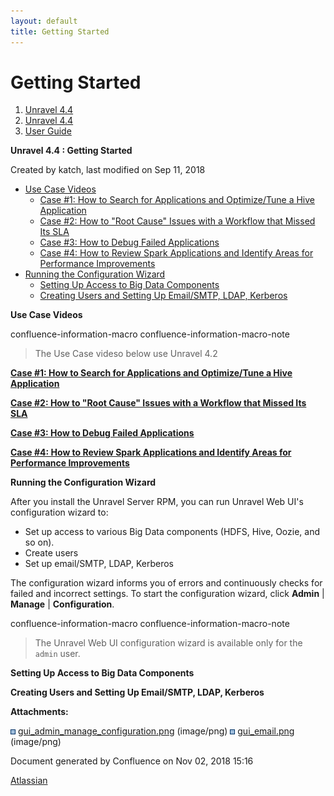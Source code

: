 ```yaml
---
layout: default
title: Getting Started
---
```


# Getting Started

<div id="page" class="container">

<div id="main" class="container aui-page-panel">

<div id="main-header" class="container">

<div id="breadcrumb-section" class="container">

1.  [Unravel 4.4](index.html)
2.  [Unravel 4.4](Unravel-4.4_541197025.html)
3.  [User Guide](User-Guide_541295329.html)

</div>

**Unravel 4.4 : Getting Started**

</div>

<div id="content" class="container view">

<div class="container page-metadata">

Created by katch, last modified on Sep 11, 2018

</div>

<div id="main-content" class="container wiki-content group">

<div class="container toc-macro rbtoc1541196980598">

  - [Use Case Videos](#GettingStarted-UseCaseVideos)
      - [Case \#1: How to Search for Applications and Optimize/Tune a
        Hive
        Application](#GettingStarted-Case#1:HowtoSearchforApplicationsandOptimize/TuneaHiveApplication)
      - [Case \#2: How to "Root Cause" Issues with a Workflow that
        Missed Its
        SLA](#GettingStarted-Case#2:Howto%22RootCause%22IssueswithaWorkflowthatMissedItsSLA)
      - [Case \#3: How to Debug Failed
        Applications](#GettingStarted-Case#3:HowtoDebugFailedApplications)
      - [Case \#4: How to Review Spark Applications and Identify Areas
        for Performance
        Improvements](#GettingStarted-Case#4:HowtoReviewSparkApplicationsandIdentifyAreasforPerformanceImprovements)
  - [Running the Configuration
    Wizard](#GettingStarted-RunningtheConfigurationWizard)
      - [Setting Up Access to Big Data
        Components](#GettingStarted-SettingUpAccesstoBigDataComponents)
      - [Creating Users and Setting Up Email/SMTP, LDAP,
        Kerberos](#GettingStarted-CreatingUsersandSettingUpEmail/SMTP,LDAP,Kerberos)

</div>

**Use Case Videos**

<div class="container">

</div>

confluence-information-macro confluence-information-macro-note

> 
> 
> <div class="container confluence-information-macro-body">
> 
> The Use Case videso below use Unravel 4.2
> 
> </div>

**[Case \#1: How to Search for Applications and Optimize/Tune a Hive
Application](https://unraveldata.atlassian.net/wiki/spaces/UN42/pages/53649719/Getting+Started#GettingStarted-4.2-Case1)**

**[Case \#2: How to "Root Cause" Issues with a Workflow that Missed Its
SLA](https://unraveldata.atlassian.net/wiki/spaces/UN42/pages/53649719/Getting+Started#GettingStarted-4.2-Case2)**

**[Case \#3: How to Debug Failed
Applications](https://unraveldata.atlassian.net/wiki/spaces/UN42/pages/53649719/Getting+Started#GettingStarted-4.2-Case3)**

**[Case \#4: How to Review Spark Applications and Identify Areas for
Performance
Improvements](https://unraveldata.atlassian.net/wiki/spaces/UN42/pages/53649719/Getting+Started#GettingStarted-4.2-Case4)**

**Running the Configuration Wizard**

After you install the Unravel Server RPM, you can run Unravel Web UI's
configuration wizard to:

  - Set up access to various Big Data components (HDFS, Hive, Oozie, and
    so on).
  - Create users
  - Set up email/SMTP, LDAP, Kerberos

The configuration wizard informs you of errors and continuously checks
for failed and incorrect settings. To start the configuration wizard,
click **Admin** | **Manage** | **Configuration**.

<div class="container">

</div>

confluence-information-macro confluence-information-macro-note

> 
> 
> <div class="container confluence-information-macro-body">
> 
> The Unravel Web UI configuration wizard is available only for the
> `admin` user.
> 
> </div>

**Setting Up Access to Big Data Components**

**Creating Users and Setting Up Email/SMTP, LDAP, Kerberos**

</div>

<div class="container pageSection group">

<div class="container pageSectionHeader">

**Attachments:**

</div>

<div class="container greybox">

![image0](images/icons/bullet_blue.gif)
[gui\_admin\_manage\_configuration.png](attachments/541229776/541164330.png)
(image/png) ![image1](images/icons/bullet_blue.gif)
[gui\_email.png](attachments/541229776/541229782.png) (image/png)

</div>

</div>

</div>

</div>

<div id="footer" class="container">

<div class="container section footer-body">

Document generated by Confluence on Nov 02, 2018 15:16

<div id="footer-logo" class="container">

[Atlassian](http://www.atlassian.com/)

</div>

</div>

</div>

</div>
